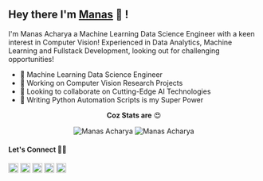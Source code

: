 ## Hey there I'm [Manas](http://manasacharya.ml) 👋 !

I'm Manas Acharya a Machine Learning Data Science Engineer with a keen interest in Computer Vision! Experienced in Data Analytics, Machine Learning and Fullstack Development, looking out for challenging opportunities!

- 🤖 Machine Learning Data Science Engineer
- 🎯 Working on Computer Vision Research Projects
- 👯 Looking to collaborate on Cutting-Edge AI Technologies
- 🐍 Writing Python Automation Scripts is my Super Power

<p align="center"><b>Coz Stats are</b> 😍</p>
<p align="center">
<img align="center" src="https://github-readme-stats.vercel.app/api?username=hod101s&theme=tokyonight&show_icons=true&count_private=true&include_all_commits=true" alt="Manas Acharya" />
<img align="center" src="https://github-readme-stats.vercel.app/api/top-langs/?username=hod101s&theme=tokyonight&layout=compact" alt="Manas Acharya" />
</p>

#### Let's Connect 🤝🤘
<a href="mailto:manasacharya.101@gmail.com" target="_blank"><img src="https://www.flaticon.com/svg/static/icons/svg/732/732200.svg" alt="manas-acharya" height="20" width="20" /></a>
<a href="http://manasacharya.ml" target="_blank"><img src="https://www.flaticon.com/svg/static/icons/svg/2301/2301129.svg" alt="manas-acharya" height="20" width="20" /></a>
<a href="https://github.com/HOD101s" target="_blank"><img src="https://cdn.jsdelivr.net/npm/simple-icons@3.0.1/icons/github.svg" alt="hod101s" height="20" width="20" /></a>
<a href="https://www.linkedin.com/in/manas-acharya/" target="_blank"><img src="https://www.flaticon.com/svg/static/icons/svg/174/174857.svg" alt="manas-acharya" height="20" width="20"/></a>
<a href="https://www.kaggle.com/hod101s" target="_blank"><img src="https://www.vectorlogo.zone/logos/kaggle/kaggle-icon.svg" alt="manas-acharya" height="20" width="20" /></a>
 </p>

